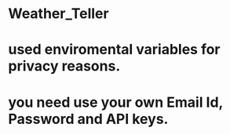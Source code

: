 # Weather_Teller

# used enviromental variables for privacy reasons.
# you need use your own Email Id, Password and API keys.
